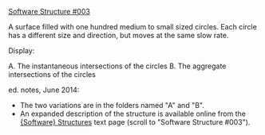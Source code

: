 [Software Structure #003]

A surface filled with one hundred medium to small sized circles. Each circle has a different size and direction, but moves at the same slow rate.

Display:

A.      The instantaneous intersections of the circles
B.      The aggregate intersections of the circles

ed. notes, June 2014:

- The two variations are in the folders named "A" and "B".
- An expanded description of the structure is available online from the [{Software} Structures] text page (scroll to "Software Structure #003").

[Software Structure #003]: http://artport.whitney.org/commissions/softwarestructures/map.html
[{Software} Structures]: http://artport.whitney.org/commissions/softwarestructures/text.html#structure
